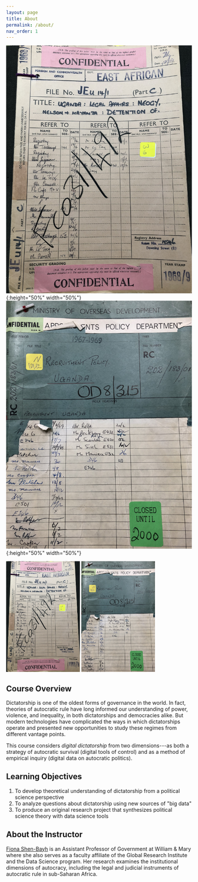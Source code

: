 ```yaml
---
layout: page
title: About
permalink: /about/
nav_order: 1
---
```


![test](/images/IMG_4205.JPG){:height="50%" width="50%"}
![test](/images/IMG_4191.JPG){:height="50%" width="50%"}

<img src="/images/IMG_4205.JPG" width="200" height="300" />
<img src="/images/IMG_4191.JPG" width="200" height="300" />

## Course Overview

Dictatorship is one of the oldest forms of governance in the world. In fact, theories of autocratic rule have long informed our understanding of power, violence, and inequality, in both dictatorships and democracies alike. But modern technologies have complicated the ways in which dictatorships operate and presented new opportunities to study these regimes from different vantage points. 

This course considers *digital dictatorship* from two dimensions---as both a strategy of autocratic survival (digital tools of control) and as a method of empirical inquiry (digital data on autocratic politics).

## Learning Objectives

1.	To develop theoretical understanding of dictatorship from a political science perspective
2.	To analyze questions about dictatorship using new sources of "big data"
3.	To produce an original research project that synthesizes political science theory with data science tools

## About the Instructor

[Fiona Shen-Bayh](https://www.fionashenbayh.com/) is an Assistant Professor of Government at William & Mary where she also serves as a faculty affiliate of the Global Research Institute and the Data Science program. Her research examines the institutional dimensions of autocracy, including the legal and judicial instruments of autocratic rule in sub-Saharan Africa.

